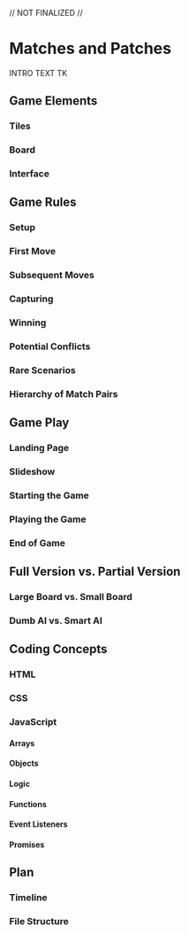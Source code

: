 // NOT FINALIZED //

# Matches and Patches

INTRO TEXT TK

## Game Elements
### Tiles
### Board
### Interface

## Game Rules
### Setup
### First Move
### Subsequent Moves
### Capturing
### Winning
### Potential Conflicts
### Rare Scenarios
### Hierarchy of Match Pairs

## Game Play
### Landing Page
### Slideshow
### Starting the Game
### Playing the Game
### End of Game

## Full Version vs. Partial Version
### Large Board vs. Small Board
### Dumb AI vs. Smart AI

## Coding Concepts
### HTML
### CSS
### JavaScript
#### Arrays
#### Objects
#### Logic
#### Functions
#### Event Listeners
#### Promises

## Plan
### Timeline
### File Structure